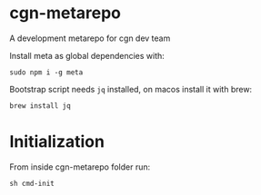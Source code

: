 # cgn-metarepo
A development metarepo for cgn dev team

Install meta as global dependencies with: 

```
sudo npm i -g meta
```

Bootstrap script needs `jq` installed, on macos install it with brew:

```
brew install jq
```
# Initialization

From inside cgn-metarepo folder run:

```
sh cmd-init
```
